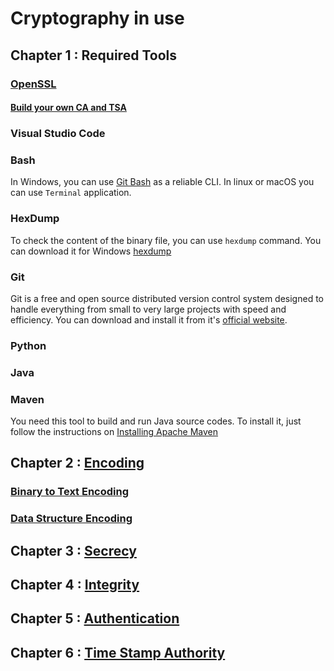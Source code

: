 # Cryptography in use

## Chapter 1 : Required Tools

### [OpenSSL](https://github.com/KeyvanArj/cryptography-in-use/tree/main/openssl)

#### [Build your own CA and TSA](https://github.com/KeyvanArj/cryptography-in-use/blob/main/openssl/Build%20CA%20%26%20TSA.md)

### Visual Studio Code

### Bash

In Windows, you can use [Git Bash](https://git-scm.com/download/win) as a reliable CLI.
In linux or macOS you can use `Terminal` application.

### HexDump

To check the content of the binary file, you can use `hexdump` command. 
You can download it for Windows [hexdump](https://www.di-mgt.com.au/hexdump-for-windows.html)

### Git

Git is a free and open source distributed version control system designed to handle everything from small to very large projects with speed and efficiency.
You can download and install it from it's [official website](https://git-scm.com/downloads).

### Python

### Java

### Maven

You need this tool to build and run Java source codes. To install it, 
just follow the instructions on [Installing Apache Maven](https://maven.apache.org/install.html) 

## Chapter 2 : [Encoding](https://github.com/KeyvanArj/cryptography-in-use/tree/main/encoding)

### [Binary to Text Encoding](https://github.com/KeyvanArj/cryptography-in-use/tree/main/encoding/binary-to-text)

### [Data Structure Encoding](https://github.com/KeyvanArj/cryptography-in-use/tree/main/encoding/data-structure-encoding)

## Chapter 3 : [Secrecy](https://github.com/KeyvanArj/cryptography-in-use/tree/main/secrecy)

## Chapter 4 : [Integrity](https://github.com/KeyvanArj/cryptography-in-use/tree/main/integrity)

## Chapter 5 : [Authentication](https://github.com/KeyvanArj/cryptography-in-use/tree/main/authentication)

## Chapter 6 : [Time Stamp Authority](https://github.com/KeyvanArj/cryptography-in-use/tree/main/time-stamp) 

